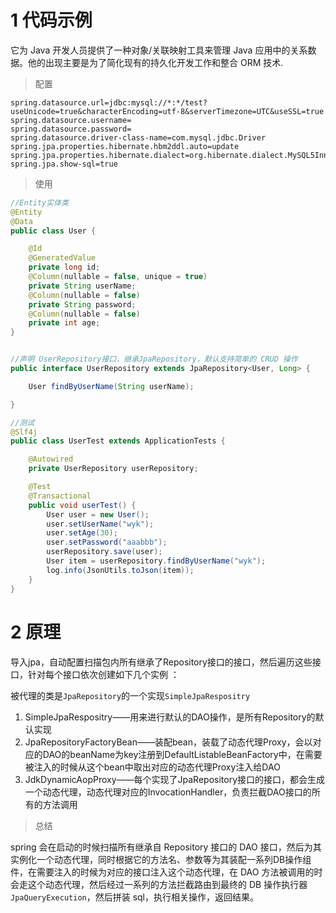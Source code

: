 # 1 代码示例

它为 Java 开发人员提供了一种对象/关联映射工具来管理 Java 应用中的关系数据。他的出现主要是为了简化现有的持久化开发工作和整合 ORM 技术.

> 配置

```properties
spring.datasource.url=jdbc:mysql://*:*/test?useUnicode=true&characterEncoding=utf-8&serverTimezone=UTC&useSSL=true
spring.datasource.username=
spring.datasource.password=
spring.datasource.driver-class-name=com.mysql.jdbc.Driver
spring.jpa.properties.hibernate.hbm2ddl.auto=update
spring.jpa.properties.hibernate.dialect=org.hibernate.dialect.MySQL5InnoDBDialect
spring.jpa.show-sql=true
```



> 使用

```java
//Entity实体类
@Entity
@Data
public class User {

    @Id
    @GeneratedValue
    private long id;
    @Column(nullable = false, unique = true)
    private String userName;
    @Column(nullable = false)
    private String password;
    @Column(nullable = false)
    private int age;
}


//声明 UserRepository接口，继承JpaRepository，默认支持简单的 CRUD 操作
public interface UserRepository extends JpaRepository<User, Long> {

    User findByUserName(String userName);

}

//测试
@Slf4j
public class UserTest extends ApplicationTests {

    @Autowired
    private UserRepository userRepository;

    @Test
    @Transactional
    public void userTest() {
        User user = new User();
        user.setUserName("wyk");
        user.setAge(30);
        user.setPassword("aaabbb");
        userRepository.save(user);
        User item = userRepository.findByUserName("wyk");
        log.info(JsonUtils.toJson(item));
    }
}
```



# 2 原理

导入jpa，自动配置扫描包内所有继承了Repository接口的接口，然后遍历这些接口，针对每个接口依次创建如下几个实例 ：

被代理的类是`JpaRepository`的一个实现`SimpleJpaRespositry` 

1.  SimpleJpaRespositry——用来进行默认的DAO操作，是所有Repository的默认实现
2. JpaRepositoryFactoryBean——装配bean，装载了动态代理Proxy，会以对应的DAO的beanName为key注册到DefaultListableBeanFactory中，在需要被注入的时候从这个bean中取出对应的动态代理Proxy注入给DAO
3. JdkDynamicAopProxy——每个实现了JpaRepository接口的接口，都会生成一个动态代理，动态代理对应的InvocationHandler，负责拦截DAO接口的所有的方法调用

 

> 总结

spring 会在启动的时候扫描所有继承自 Repository 接口的 DAO  接口，然后为其实例化一个动态代理，同时根据它的方法名、参数等为其装配一系列DB操作组件，在需要注入的时候为对应的接口注入这个动态代理，在 DAO 方法被调用的时会走这个动态代理，然后经过一系列的方法拦截路由到最终的 DB 操作执行器`JpaQueryExecution`，然后拼装 sql，执行相关操作，返回结果。 

 

 

 



